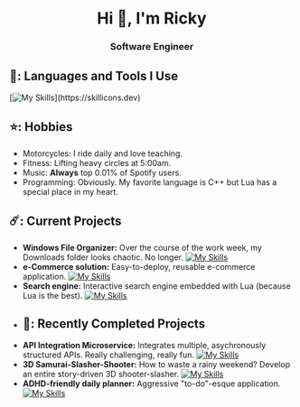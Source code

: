 <h1 align="center">Hi 👋, I'm Ricky</h1>
<h3 align="center">Software Engineer</h3>

## 👻: Languages and Tools I Use
[![My Skills](https://skillicons.dev/icons?i=cpp,py,lua,dotnet,cs,flask,mongodb,azure,postgres,)](https://skillicons.dev)

## ⭐: Hobbies
- Motorcycles: I ride daily and love teaching.
- Fitness: Lifting heavy circles at 5:00am.
- Music: **Always** top 0.01% of Spotify users.
- Programming: Obviously. My favorite language is C++ but Lua has a special place in my heart.
## ☄️: Current Projects
- **Windows File Organizer:** Over the course of the work week, my Downloads folder looks chaotic. No longer. [![My Skills](https://skillicons.dev/icons?i=cpp)](https://skillicons.dev) 
- **e-Commerce solution:** Easy-to-deploy, reusable e-commerce application. [![My Skills](https://skillicons.dev/icons?i=cs,dotnet)](https://skillicons.dev) 
- **Search engine:** Interactive search engine embedded with Lua (because Lua is the best). [![My Skills](https://skillicons.dev/icons?i=cpp,lua)](https://skillicons.dev) 
- ## 🐧: Recently Completed Projects
- **API Integration Microservice:** Integrates multiple, asychronously structured APIs. Really challenging, really fun. [![My Skills](https://skillicons.dev/icons?i=py,azure,postgres)](https://skillicons.dev)
- **3D Samurai-Slasher-Shooter:** How to waste a rainy weekend? Develop an entire story-driven 3D shooter-slasher. [![My Skills](https://skillicons.dev/icons?i=cpp,unreal)](https://skillicons.dev) 
- **ADHD-friendly daily planner:** Aggressive "to-do"-esque application. [![My Skills](https://skillicons.dev/icons?i=cpp)](https://skillicons.dev) 

